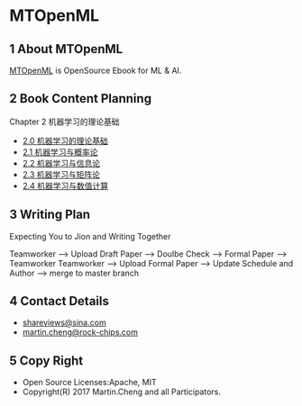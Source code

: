 # MTOpenML

## 1 About MTOpenML

[MTOpenML](https://github.com/media-tm/MTOpenML) is OpenSource Ebook for  ML & AI.

## 2 Book Content Planning

Chapter 2 机器学习的理论基础

* [2.0 机器学习的理论基础](../../book-open-ml-cn/2-ml-basic/20-ml-basic-theory.md)
* [2.1 机器学习与概率论](../../book-open-ml-cn/2-ml-basic/21-ml-probability-theory.md)
* [2.2 机器学习与信息论](../../book-open-ml-cn/2-ml-basic/22-ml-info-theory.md)
* [2.3 机器学习与矩阵论](../../book-open-ml-cn/2-ml-basic/23-ml-matrix.md)
* [2.4 机器学习与数值计算](../../book-open-ml-cn/2-ml-basic/24-ml-numerical-calculation.md)

## 3 Writing Plan

Expecting You to Jion and Writing Together

Teamworker --> Upload Draft Paper  --> Doulbe Check --> Formal Paper -->  Teamworker
Teamworker --> Upload Formal Paper --> Update Schedule and Author --> merge to master branch

## 4 Contact Details

* shareviews@sina.com
* martin.cheng@rock-chips.com

## 5 Copy Right

* Open Source Licenses:Apache, MIT
* Copyright(R) 2017 Martin.Cheng and all Participators.
